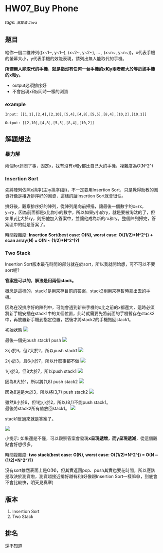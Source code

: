 # HW07_Buy Phone

###### tags: `演算法` `Java`

## 題目

給你一個二維陣列((x~1~, y~1~), (x~2~, y~2~), ... , (x~n~, y~n~))，x代表手機的螢幕大小，y代表手機的效能表現，請列出無人能取代的手機。

**所謂無人能取代的手機，就是指沒有任何一台手機的x和y兩者都大於等於該手機的x和y。**

* output必須排序好
* 不會出現x和y同時一樣的測資

### example
```
Input: [[1,1],[2,4],[2,10],[5,4],[4,8],[5,5],[8,4],[10,2],[10,1]]

Output: [[2,10],[4,8],[5,5],[8,4],[10,2]]
```

## 解題想法
### 暴力解
兩個for迴圈了事，固定x，找有沒有x和y都比自己大的手機，複雜度為O(N^2^)

### Insertion Sort
先將陣列依照x排序(主)y排序(副)，不一定要用Insertion Sort，只是覺得助教的測資好像是接近排序好的測資，這樣的話Insertion Sort就會很快。

排好後，觀察排序好的陣列，從陣列尾向前掃描，讓最後一個數字的x=rx，y=ry，因為前面都是x比你小的數字，所以如果y小於ry，就是要被淘汰的了，但如果y比大於ry，則把他加入答案中，並讓他成為新的rx和ry。整個陣列掃完，答案區中的就是答案了。

時間複雜度: **Insertion Sort(best case: O(N), worst case: O((1/2)\*N^2^)) + scan array(N) = O(N ~ (1/2)\*N^2^)?)**

### Two Stack
Insertion Sort版本最花時間的部分就在於sort，所以我就開始想，可不可以不要sort呢?

**答案是可以的，解法是用兩個stack。**

概念是這樣的，stack1是用來存目前的答案，stack2則用來存暫時拿出去的手機。

因為在沒排序好的陣列中，可能會遇到新來手機的x比之前的x都還大，這時必須將新手機安插在stack1中的某個位置，此時就需要先將前面的手機暫存在stack2中，再放置新手機到指定位置，然後才將stack2的手機搬回stack1。

初始狀態
![](https://i.imgur.com/w5ymLml.jpg)

最後一個先push stack1 push
![](https://i.imgur.com/m2txNqx.jpg)

3小於9，但7大於2，所以push stack1
![](https://i.imgur.com/Pq6UQnW.jpg)

2小於3，且6小於7，所以什麼事都不做
![](https://i.imgur.com/ysIqMHt.jpg)

1小於3，但8大於7，所以push stack1
![](https://i.imgur.com/aM8CPfa.jpg)

因為8大於1，所以將(1,8) push stack2
![](https://i.imgur.com/UMKbb2G.jpg)

因為8還是大於3，所以將(3,7) push stack2
![](https://i.imgur.com/QJ7IOJj.jpg)

雖然8小於9，但1也小於2，所以(8,1)不能push stack1。  
最後將stack2所有值放回stack1。
![](https://i.imgur.com/Gv9T9j9.jpg)

stack1反過來就是答案了。

![](https://i.imgur.com/SHJa4iD.jpg)

小提示: 如果還是不懂，可以觀察答案會發現**x呈現遞增，而y呈現遞減**，從這個觀點會好想很多。

時間複雜度: **two stack(best case: O(N), worst case: O((1/2)\*N^2^)) = O(N ~ (1/2)\*N^2^)?)**

沒有sort雖然表面上是O(N)，但其實返回pop、push其實也要花時間，所以應該是取決於測資啦，測資越接近排好越有利(好像跟Insertion Sort一樣嘛😅，到底會不會比較快，明天見真章)

## 版本
1. Insertion Sort
2. Two Stack

## 排名
還不知道